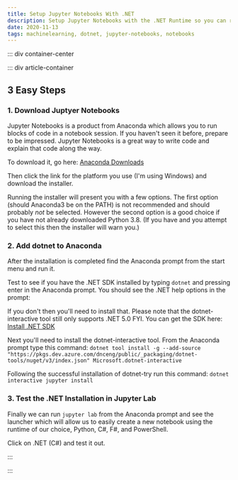 ```yaml
---
title: Setup Jupyter Notebooks With .NET
description: Setup Jupyter Notebooks with the .NET Runtime so you can run .NET code in Jupyter
date: 2020-11-13
tags: machinelearning, dotnet, jupyter-notebooks, notebooks
---
```


<page-header title="Setup Jupyter Notebooks With .NET"></page-header>

::: div container-center

<picture-wrapper file-name="heroes/robotmlnet-yes" alt-text="The ML.NET logo with a robot face next to it." classes="hero-height-128"></picture-wrapper>

::: div article-container

## 3 Easy Steps

### 1. Download Juptyer Notebooks

Jupyter Notebooks is a product from Anaconda which allows you to run blocks of code in a notebook session. If you haven't seen it before, prepare to be impressed. Jupyter Notebooks is a great way to write code and explain that code along the way. 

To download it, go here: [Anaconda Downloads](https://www.anaconda.com/products/individual#download-section)

Then click the link for the platform you use (I'm using Windows) and download the installer.

Running the installer will present you with a few options. The first option (should Anaconda3 be on the PATH) is not recommended and should probably _not_ be selected. However  the second option is a good choice if you have not already downloaded Python 3.8. (If you have and you attempt to select this then the installer will warn you.)

### 2. Add dotnet to Anaconda

After the installation is completed find the Anaconda prompt from the start menu and run it. 

<picture-wrapper file-name="screen-shots/anaconda_prompt" alt-text="A screenshot of the anaconda prompt shortcut from the windows start menu."></picture-wrapper>

Test to see if you have the .NET SDK installed by typing `dotnet` and pressing enter in the Anaconda prompt. You should see the .NET help options in the prompt: 

<picture-wrapper file-name="screen-shots/dotnet-installed" alt-text="A screenshot of the anaconda prompt where dotnet SDK is shown to be installed."></picture-wrapper>

If you don't then you'll need to install that. Please note that the dotnet-interactive tool still only supports .NET 5.0 FYI.
You can get the SDK here: [Install .NET SDK](https://dotnet.microsoft.com/download)

Next you'll need to install the dotnet-interactive tool. From the Anaconda prompt type this command: `dotnet tool install -g --add-source "https://pkgs.dev.azure.com/dnceng/public/_packaging/dotnet-tools/nuget/v3/index.json" Microsoft.dotnet-interactive`

<picture-wrapper file-name="screen-shots/dotnet-interactive-successful-install" alt-text="A screenshot of the anaconda prompt where dotnet-interactive is successfully installed."></picture-wrapper>

Following the successful installation of dotnet-try run this command: `dotnet interactive jupyter install`

<picture-wrapper file-name="screen-shots/install-kernels-and-check" alt-text="A screenshot of the the .net kernels being installed"></picture-wrapper>

### 3. Test the .NET Installation in Jupyter Lab

Finally we can run `jupyter lab` from the Anaconda prompt and see the launcher which will allow us to easily create a new notebook using the runtime of our choice, Python, C#, F#, and PowerShell.

<picture-wrapper file-name="screen-shots/jupyter-lab" alt-text="A screenshot of the running Jupyter lab"></picture-wrapper>

Click on .NET (C#) and test it out.

<picture-wrapper file-name="screen-shots/c-sharp-notebook-test" alt-text="A screenshot C# running in Juypter Notebooks"></picture-wrapper>

:::

:::